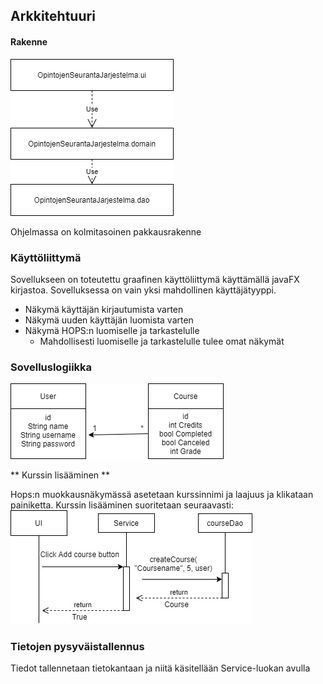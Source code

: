 ## Arkkitehtuuri

#### Rakenne

![Image of pakkages](https://github.com/Vekkumasa/OhjelmistoTekniikka/blob/master/dokumentointi/kuvat/Pakkauskaavio.png)

Ohjelmassa on kolmitasoinen pakkausrakenne

### Käyttöliittymä

Sovellukseen on toteutettu graafinen käyttöliittymä käyttämällä javaFX kirjastoa.
Sovelluksessa on vain yksi mahdollinen käyttäjätyyppi.

- Näkymä käyttäjän kirjautumista varten
- Näkymä uuden käyttäjän luomista varten
- Näkymä HOPS:n luomiselle ja tarkastelulle
  - Mahdollisesti luomiselle ja tarkastelulle tulee omat näkymät


### Sovelluslogiikka
![Image of classes](https://github.com/Vekkumasa/OhjelmistoTekniikka/blob/master/dokumentointi/kuvat/Luokkakaavio.png)

** Kurssin lisääminen **

Hops:n muokkausnäkymässä asetetaan kurssinnimi ja laajuus ja klikataan painiketta.
Kurssin lisääminen suoritetaan seuraavasti:
![Image of add course](https://github.com/Vekkumasa/OhjelmistoTekniikka/blob/master/dokumentointi/kuvat/Sekvenssikaavio_addCourse.jpg)

### Tietojen pysyväistallennus

Tiedot tallennetaan tietokantaan ja niitä käsitellään Service-luokan avulla
